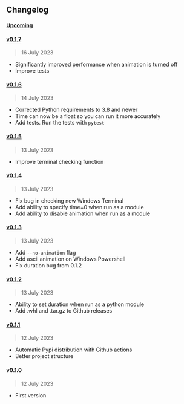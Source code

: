 
## Changelog

#### [Upcoming](https://github.com/kuvaus/coffeepy/compare/v0.1.7...HEAD)

#### [v0.1.7](https://github.com/kuvaus/coffeepy/releases/tag/v0.1.7)

> 16 July 2023

- Significantly improved performance when animation is turned off
- Improve tests

#### [v0.1.6](https://github.com/kuvaus/coffeepy/releases/tag/v0.1.6)

> 14 July 2023

- Corrected Python requirements to 3.8 and newer
- Time can now be a float so you can run it more accurately
- Add tests. Run the tests with `pytest`

#### [v0.1.5](https://github.com/kuvaus/coffeepy/releases/tag/v0.1.5)

> 13 July 2023

- Improve terminal checking function

#### [v0.1.4](https://github.com/kuvaus/coffeepy/releases/tag/v0.1.4)

> 13 July 2023

- Fix bug in checking new Windows Terminal
- Add ability to specify time=0 when run as a module
- Add ability to disable animation when run as a module

#### [v0.1.3](https://github.com/kuvaus/coffeepy/releases/tag/v0.1.3)

> 13 July 2023

- Add `--no-animation` flag
- Add ascii animation on Windows Powershell
- Fix duration bug from 0.1.2

#### [v0.1.2](https://github.com/kuvaus/coffeepy/releases/tag/v0.1.2)

> 13 July 2023

- Ability to set duration when run as a python module
- Add .whl and .tar.gz to Github releases

#### [v0.1.1](https://github.com/kuvaus/coffeepy/releases/tag/v0.1.1)

> 12 July 2023

- Automatic Pypi distribution with Github actions
- Better project structure

#### v0.1.0

> 12 July 2023

- First version
